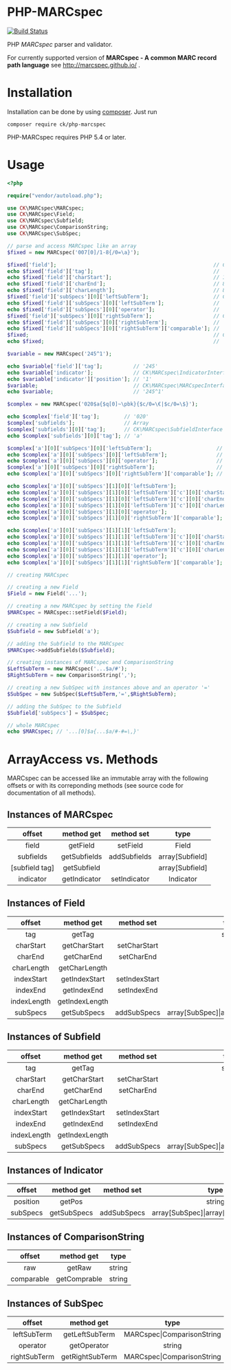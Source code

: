 # PHP-MARCspec

[![Build Status](https://travis-ci.org/MARCspec/php-marc-spec.svg?branch=master)](https://travis-ci.org/MARCspec/php-marc-spec)

PHP *MARCspec* parser and validator.

For currently supported version of **MARCspec - A common MARC record path language** see http://marcspec.github.io/ .

# Installation

Installation can be done by using [composer](https://getcomposer.org/doc/00-intro.md). Just run 

```
composer require ck/php-marcspec
```

PHP-MARCspec requires PHP 5.4 or later.

# Usage

```php
<?php

require("vendor/autoload.php");

use CK\MARCspec\MARCspec;
use CK\MARCspec\Field;
use CK\MARCspec\Subfield;
use CK\MARCspec\ComparisonString;
use CK\MARCspec\SubSpec;

// parse and access MARCspec like an array
$fixed = new MARCspec('007[0]/1-8{/0=\a}');

$fixed['field'];                                                   // CK\MARCspec\FieldInterface
echo $fixed['field']['tag'];                                       // '007'
echo $fixed['field']['charStart'];                                 // 1
echo $fixed['field']['charEnd'];                                   // 8
echo $fixed['field']['charLength'];                                // 8
$fixed['field']['subSpecs'][0]['leftSubTerm'];                     // CK\MARCspec\MARCspecInterface
echo $fixed['field']['subSpecs'][0]['leftSubTerm'];                // '007[0]/0'
echo $fixed['field']['subSpecs'][0]['operator'];                   // '='
$fixed['field']['subSpecs'][0]['rightSubTerm'];                    // CK\MARCspec\ComparisonStringInterface
echo $fixed['field']['subSpecs'][0]['rightSubTerm'];               // '\a'
echo $fixed['field']['subSpecs'][0]['rightSubTerm']['comparable']; // 'a'
$fixed;                                                            // CK\MARCspec\MARCspecInterface
echo $fixed;                                                       // '007[0]/1-8{007[0]/0=\a}'

$variable = new MARCspec('245^1');

echo $variable['field']['tag'];          // '245'
echo $variable['indicator'];             // CK\MARCspec\IndicatorInterface
echo $variable['indicator']['position']; // '1'
$variable;                               // CK\MARCspec\MARCspecInterface
echo $variable;                          // '245^1'

$complex = new MARCspec('020$a{$q[0]~\pbk}{$c/0=\€|$c/0=\$}');

echo $complex['field']['tag'];        // '020'
$complex['subfields'];                // Array
$complex['subfields'][0]['tag'];      // CK\MARCspec\SubfieldInterface
echo $complex['subfields'][0]['tag']; // 'a'

$complex['a'][0]['subSpecs'][0]['leftSubTerm'];                     // CK\MARCspec\MARCspecInterface
echo $complex['a'][0]['subSpecs'][0]['leftSubTerm'];                // '020$q[0]'
echo $complex['a'][0]['subSpecs'][0]['operator'];                   // '~'
$complex['a'][0]['subSpecs'][0]['rightSubTerm'];                    // CK\MARCspec\ComparisonStringInterface
echo $complex['a'][0]['subSpecs'][0]['rightSubTerm']['comparable']; // 'pbk'

echo $complex['a'][0]['subSpecs'][1][0]['leftSubTerm'];                       // '020$c/0'
echo $complex['a'][0]['subSpecs'][1][0]['leftSubTerm']['c'][0]['charStart'];  // 0
echo $complex['a'][0]['subSpecs'][1][0]['leftSubTerm']['c'][0]['charEnd'];    // 0
echo $complex['a'][0]['subSpecs'][1][0]['leftSubTerm']['c'][0]['charLength']; // 1
echo $complex['a'][0]['subSpecs'][1][0]['operator'];                          // '='
echo $complex['a'][0]['subSpecs'][1][0]['rightSubTerm']['comparable'];        // '€'

echo $complex['a'][0]['subSpecs'][1][1]['leftSubTerm'];                       // '020$c/0'
echo $complex['a'][0]['subSpecs'][1][1]['leftSubTerm']['c'][0]['charStart'];  // 0
echo $complex['a'][0]['subSpecs'][1][1]['leftSubTerm']['c'][0]['charEnd'];    // 0
echo $complex['a'][0]['subSpecs'][1][1]['leftSubTerm']['c'][0]['charLength']; // 1
echo $complex['a'][0]['subSpecs'][1][1]['operator'];                          // '='
echo $complex['a'][0]['subSpecs'][1][1]['rightSubTerm']['comparable'];        // '$'

// creating MARCspec

// creating a new Field
$Field = new Field('...');

// creating a new MARCspec by setting the Field
$MARCspec = MARCspec::setField($Field);

// creating a new Subfield
$Subfield = new Subfield('a');

// adding the Subfield to the MARCspec
$MARCspec->addSubfields($Subfield);

// creating instances of MARCspec and ComparisonString
$LeftSubTerm = new MARCspec('...$a/#');
$RightSubTerm = new ComparisonString(',');

// creating a new SubSpec with instances above and an operator '='
$SubSpec = new SubSpec($LeftSubTerm,'=',$RightSubTerm);

// adding the SubSpec to the Subfield
$Subfield['subSpecs'] = $SubSpec;

// whole MARCspec
echo $MARCspec; // '...[0]$a{...$a/#-#=\,}' 
```

# ArrayAccess vs. Methods

MARCspec can be accessed like an immutable array with the following offsets or with its correponding methods (see source code for documentation of all methods).

## Instances of MARCspec

|     offset      |  method get  |  method set  |       type       |
| :-------------: | :----------: | :----------: | :--------------: |
|      field      |   getField   |   setField   |      Field       |
|    subfields    | getSubfields | addSubfields | array\[Subfield] |
| \[subfield tag] | getSubfield  |              | array\[Subfield] |
|    indicator    | getIndicator | setIndicator |    Indicator     |

## Instances of Field

|   offset    |   method get   |  method set   |                     type                     |
| :---------: | :------------: | :-----------: | :------------------------------------------: |
|     tag     |     getTag     |               |                    string                    |
|  charStart  |  getCharStart  | setCharStart  |                     int                      |
|   charEnd   |   getCharEnd   |  setCharEnd   |                     int                      |
| charLength  | getCharLength  |               |                     int                      |
| indexStart  | getIndexStart  | setIndexStart |                     int                      |
|  indexEnd   |  getIndexEnd   |  setIndexEnd  |                     int                      |
| indexLength | getIndexLength |               |                     int                      |
|  subSpecs   |  getSubSpecs   |  addSubSpecs  | array\[SubSpec]&#124;array\[array\[SubSpec]] |

## Instances of Subfield

|   offset    |   method get   |  method set   |                     type                     |
| :---------: | :------------: | :-----------: | :------------------------------------------: |
|     tag     |     getTag     |               |                    string                    |
|  charStart  |  getCharStart  | setCharStart  |                     int                      |
|   charEnd   |   getCharEnd   |  setCharEnd   |                     int                      |
| charLength  | getCharLength  |               |                     int                      |
| indexStart  | getIndexStart  | setIndexStart |                     int                      |
|  indexEnd   |  getIndexEnd   |  setIndexEnd  |                     int                      |
| indexLength | getIndexLength |               |                     int                      |
|  subSpecs   |  getSubSpecs   |  addSubSpecs  | array\[SubSpec]&#124;array\[array\[SubSpec]] |

## Instances of Indicator

|  offset  | method get  | method set  |                     type                     |
| :------: | :---------: | :---------: | :------------------------------------------: |
| position |   getPos    |             |                    string                    |
| subSpecs | getSubSpecs | addSubSpecs | array\[SubSpec]&#124;array\[array\[SubSpec]] |

## Instances of ComparisonString

| offset    | method get    | type  |
|:---------:|:-------------:|:-----:|
| raw       | getRaw        | string |
| comparable| getComprable  | string |

## Instances of SubSpec

| offset       | method get      | type  |
|:------------:|:---------------:|:-----:|
| leftSubTerm  | getLeftSubTerm  | MARCspec&#124;ComparisonString |
| operator     | getOperator     | string |
| rightSubTerm | getRightSubTerm | MARCspec&#124;ComparisonString |
